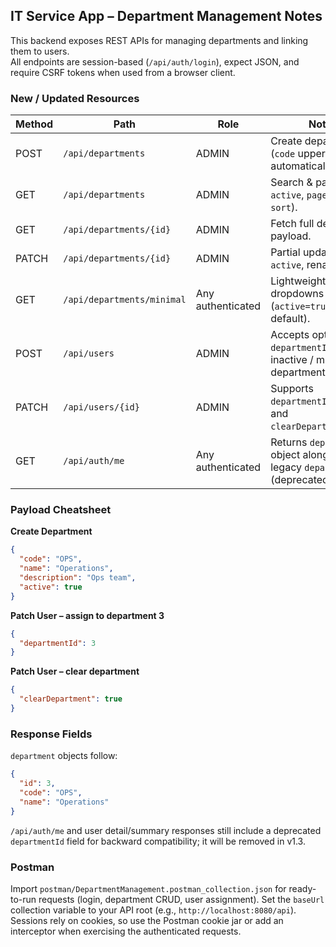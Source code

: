 ## IT Service App – Department Management Notes

This backend exposes REST APIs for managing departments and linking them to users.  
All endpoints are session-based (`/api/auth/login`), expect JSON, and require CSRF tokens when used from a browser client.

### New / Updated Resources

| Method | Path | Role | Notes |
| ------ | ---- | ---- | ----- |
| POST | `/api/departments` | ADMIN | Create department (`code` uppercased automatically). |
| GET | `/api/departments` | ADMIN | Search & paginate (`q`, `active`, `page`, `size`, `sort`). |
| GET | `/api/departments/{id}` | ADMIN | Fetch full department payload. |
| PATCH | `/api/departments/{id}` | ADMIN | Partial update (toggle `active`, rename, etc.). |
| GET | `/api/departments/minimal` | Any authenticated | Lightweight listing for dropdowns (`active=true` by default). |
| POST | `/api/users` | ADMIN | Accepts optional `departmentId`; rejects inactive / missing departments. |
| PATCH | `/api/users/{id}` | ADMIN | Supports `departmentId` updates and `clearDepartment=true`. |
| GET | `/api/auth/me` | Any authenticated | Returns `department` object alongside legacy `departmentId` (deprecated). |

### Payload Cheatsheet

**Create Department**
```json
{
  "code": "OPS",
  "name": "Operations",
  "description": "Ops team",
  "active": true
}
```

**Patch User – assign to department 3**
```json
{
  "departmentId": 3
}
```

**Patch User – clear department**
```json
{
  "clearDepartment": true
}
```

### Response Fields

`department` objects follow:
```json
{
  "id": 3,
  "code": "OPS",
  "name": "Operations"
}
```

`/api/auth/me` and user detail/summary responses still include a deprecated `departmentId` field for backward compatibility; it will be removed in v1.3.

### Postman

Import `postman/DepartmentManagement.postman_collection.json` for ready-to-run requests (login, department CRUD, user assignment). Set the `baseUrl` collection variable to your API root (e.g., `http://localhost:8080/api`). Sessions rely on cookies, so use the Postman cookie jar or add an interceptor when exercising the authenticated requests.


